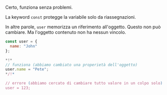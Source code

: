 Certo, funziona senza problemi.

La keyword `const` protegge la variabile solo da riassegnazioni. 

In altre parole, `user` memorizza un riferimento all'oggetto. Questo non può cambiare. Ma l'oggetto contenuto non ha nessun vincolo.

```js run
const user = {
  name: "John"
};

*!*
// funziona (abbiamo cambiato una properietà dell'oggetto)
user.name = "Pete";
*/!*

// errore (abbiamo cercato di cambiare tutto valore in un colpo solo)
user = 123;
```

